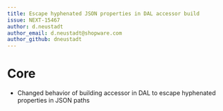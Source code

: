 ```yaml
---
title: Escape hyphenated JSON properties in DAL accessor build
issue: NEXT-15467
author: d.neustadt
author_email: d.neustadt@shopware.com 
author_github: dneustadt
---
```

# Core
* Changed behavior of building accessor in DAL to escape hyphenated properties in JSON paths

